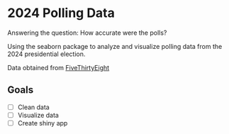 # 2024 Polling Data

Answering the question: How accurate were the polls?

Using the seaborn package to analyze and visualize polling data from the 2024 presidential election.

Data obtained from [FiveThirtyEight](https://projects.fivethirtyeight.com/polls/president-general/2024/)

## Goals
- [ ] Clean data
- [ ] Visualize data
- [ ] Create shiny app
